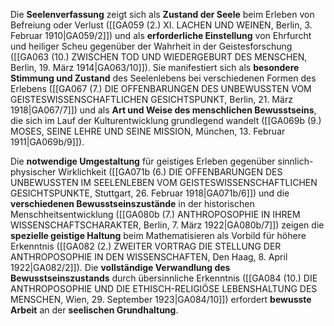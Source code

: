 
Die **Seelenverfassung** zeigt sich als **Zustand der Seele** beim Erleben von Befreiung oder Verlust ([[GA059 (2.) XI. LACHEN UND WEINEN, Berlin, 3. Februar 1910|GA059/2]]) und als **erforderliche Einstellung** von Ehrfurcht und heiliger Scheu gegenüber der Wahrheit in der Geistesforschung ([[GA063 (10.) ZWISCHEN TOD UND WIEDERGEBURT DES MENSCHEN, Berlin, 19. März 1914|GA063/10]]). Sie manifestiert sich als **besondere Stimmung und Zustand** des Seelenlebens bei verschiedenen Formen des Erlebens ([[GA067 (7.) DIE OFFENBARUNGEN DES UNBEWUSSTEN VOM GEISTESWISSENSCHAFTLICHEN GESICHTSPUNKT, Berlin, 21. März 1918|GA067/7]]) und als **Art und Weise des menschlichen Bewusstseins**, die sich im Lauf der Kulturentwicklung grundlegend wandelt ([[GA069b (9.) MOSES, SEINE LEHRE UND SEINE MISSION, München, 13. Februar 1911|GA069b/9]]).

Die **notwendige Umgestaltung** für geistiges Erleben gegenüber sinnlich-physischer Wirklichkeit ([[GA071b (6.) DIE OFFENBARUNGEN DES UNBEWUSSTEN IM SEELENLEBEN VOM GEISTESWISSENSCHAFTLICHEN GESICHTSPUNKTE, Stuttgart, 26. Februar 1918|GA071b/6]]) und die **verschiedenen Bewusstseinszustände** in der historischen Menschheitsentwicklung ([[GA080b (7.) ANTHROPOSOPHIE IN IHREM WISSENSCHAFTSCHARAKTER, Berlin, 7. März 1922|GA080b/7]]) zeigen die **spezielle geistige Haltung** beim Mathematisieren als Vorbild für höhere Erkenntnis ([[GA082 (2.) ZWEITER VORTRAG DIE STELLUNG DER ANTHROPOSOPHIE IN DEN WISSENSCHAFTEN, Den Haag, 8. April 1922|GA082/2]]). Die **vollständige Verwandlung des Bewusstseinszustands** durch übersinnliche Erkenntnis ([[GA084 (10.) DIE ANTHROPOSOPHIE UND DIE ETHISCH-RELIGIÖSE LEBENSHALTUNG DES MENSCHEN, Wien, 29. September 1923|GA084/10]]) erfordert **bewusste Arbeit** an der **seelischen Grundhaltung**.
